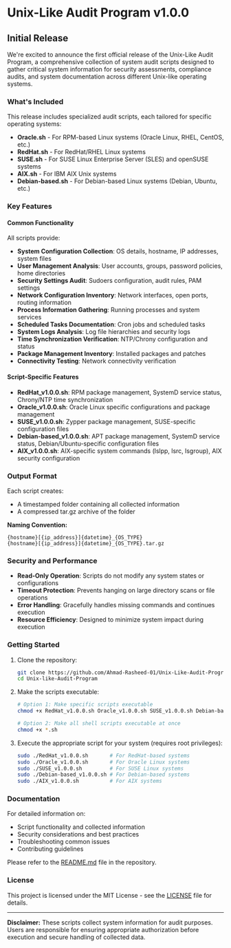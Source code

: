 # Unix-Like Audit Program v1.0.0

## Initial Release

We're excited to announce the first official release of the Unix-Like Audit Program, a comprehensive collection of system audit scripts designed to gather critical system information for security assessments, compliance audits, and system documentation across different Unix-like operating systems.

### What's Included

This release includes specialized audit scripts, each tailored for specific operating systems:

- **Oracle.sh** - For RPM-based Linux systems (Oracle Linux, RHEL, CentOS, etc.)
- **RedHat.sh** - For RedHat/RHEL Linux systems
- **SUSE.sh** - For SUSE Linux Enterprise Server (SLES) and openSUSE systems
- **AIX.sh** - For IBM AIX Unix systems
- **Debian-based.sh** - For Debian-based Linux systems (Debian, Ubuntu, etc.)

### Key Features

#### Common Functionality
All scripts provide:

- **System Configuration Collection**: OS details, hostname, IP addresses, system files
- **User Management Analysis**: User accounts, groups, password policies, home directories
- **Security Settings Audit**: Sudoers configuration, audit rules, PAM settings
- **Network Configuration Inventory**: Network interfaces, open ports, routing information
- **Process Information Gathering**: Running processes and system services
- **Scheduled Tasks Documentation**: Cron jobs and scheduled tasks
- **System Logs Analysis**: Log file hierarchies and security logs
- **Time Synchronization Verification**: NTP/Chrony configuration and status
- **Package Management Inventory**: Installed packages and patches
- **Connectivity Testing**: Network connectivity verification

#### Script-Specific Features

- **RedHat_v1.0.0.sh**: RPM package management, SystemD service status, Chrony/NTP time synchronization
- **Oracle_v1.0.0.sh**: Oracle Linux specific configurations and package management
- **SUSE_v1.0.0.sh**: Zypper package management, SUSE-specific configuration files
- **Debian-based_v1.0.0.sh**: APT package management, SystemD service status, Debian/Ubuntu-specific configuration files
- **AIX_v1.0.0.sh**: AIX-specific system commands (lslpp, lsrc, lsgroup), AIX security configuration

### Output Format

Each script creates:
- A timestamped folder containing all collected information
- A compressed tar.gz archive of the folder

**Naming Convention:**
```
{hostname}[{ip_address}]{datetime}_{OS_TYPE}
{hostname}[{ip_address}]{datetime}_{OS_TYPE}.tar.gz
```

### Security and Performance

- **Read-Only Operation**: Scripts do not modify any system states or configurations
- **Timeout Protection**: Prevents hanging on large directory scans or file operations
- **Error Handling**: Gracefully handles missing commands and continues execution
- **Resource Efficiency**: Designed to minimize system impact during execution

### Getting Started

1. Clone the repository:
   ```bash
   git clone https://github.com/Ahmad-Rasheed-01/Unix-Like-Audit-Program
   cd Unix-like-Audit-Program
   ```

2. Make the scripts executable:
   ```bash
   # Option 1: Make specific scripts executable
   chmod +x RedHat_v1.0.0.sh Oracle_v1.0.0.sh SUSE_v1.0.0.sh Debian-based_v1.0.0.sh AIX_v1.0.0.sh
   
   # Option 2: Make all shell scripts executable at once
   chmod +x *.sh
   ```

3. Execute the appropriate script for your system (requires root privileges):
   ```bash
   sudo ./RedHat_v1.0.0.sh       # For RedHat-based systems
   sudo ./Oracle_v1.0.0.sh       # For Oracle Linux systems
   sudo ./SUSE_v1.0.0.sh         # For SUSE Linux systems
   sudo ./Debian-based_v1.0.0.sh # For Debian-based systems
   sudo ./AIX_v1.0.0.sh          # For AIX systems
   ```

### Documentation

For detailed information on:
- Script functionality and collected information
- Security considerations and best practices
- Troubleshooting common issues
- Contributing guidelines

Please refer to the [README.md](README.md) file in the repository.

### License

This project is licensed under the MIT License - see the [LICENSE](LICENSE) file for details.

---

**Disclaimer:** These scripts collect system information for audit purposes. Users are responsible for ensuring appropriate authorization before execution and secure handling of collected data.